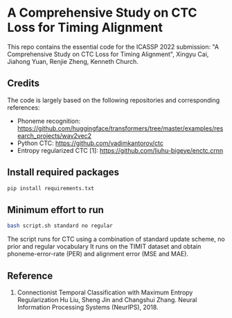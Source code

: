# A Comprehensive Study on CTC Loss for Timing Alignment

This repo contains the essential code for the ICASSP 2022 submission:
"A Comprehensive Study on CTC Loss for Timing Alignment", Xingyu Cai, Jiahong Yuan, Renjie Zheng, Kenneth Church.

## Credits
The code is largely based on the following repositories and corresponding references:

* Phoneme recognition: <https://github.com/huggingface/transformers/tree/master/examples/research_projects/wav2vec2>
* Python CTC: <https://github.com/vadimkantorov/ctc>
* Entropy regularized CTC [1]: <https://github.com/liuhu-bigeye/enctc.crnn>

## Install required packages
```bash
pip install requirements.txt
```

## Minimum effort to run
```bash
bash script.sh standard no regular
```
The script runs for CTC using a combination of standard update scheme, no prior and regular vocabulary
It runs on the TIMIT dataset and obtain phoneme-error-rate (PER) and alignment error (MSE and MAE).

## Reference
1. Connectionist Temporal Classification with Maximum Entropy Regularization Hu Liu, Sheng Jin and Changshui Zhang. Neural Information Processing Systems (NeurIPS), 2018.
